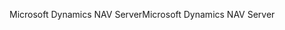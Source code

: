 <span data-ttu-id="f06f7-101">Microsoft Dynamics NAV Server</span><span class="sxs-lookup"><span data-stu-id="f06f7-101">Microsoft Dynamics NAV Server</span></span>